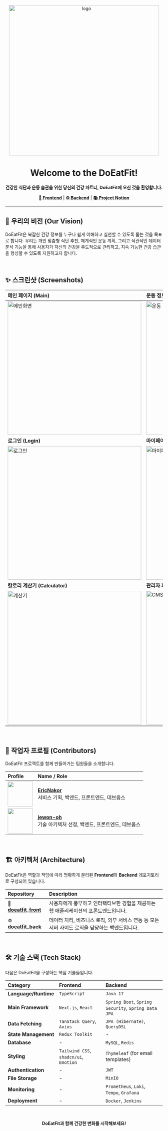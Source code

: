 <div align="center">
  <img width="480" height="480" alt="logo" src="https://github.com/user-attachments/assets/4ff9ff1f-58bf-4e93-8331-db269bfefec7" />
  <h1><strong>Welcome to the DoEatFit!</strong></h1>
  <p><strong>건강한 식단과 운동 습관을 위한 당신의 건강 파트너, DoEatFit에 오신 것을 환영합니다.</strong></p>
  <p>
    <a href="https://github.com/DoEatFit/doeatfit_front"><strong>🚀 Frontend</strong></a> |
    <a href="https://github.com/DoEatFit/doeatfit_back"><strong>⚙️ Backend</strong></a> |
    <a href="https://ericna.notion.site/DO-EAT-FIT-1cc3a79554444bef946773612f60bc4f"><strong>📚 Project Notion</strong></a>
  </p>
</div>

---

## 🌟 우리의 비전 (Our Vision)

DoEatFit은 복잡한 건강 정보를 누구나 쉽게 이해하고 실천할 수 있도록 돕는 것을 목표로 합니다. 우리는 개인 맞춤형 식단 추천, 체계적인 운동 계획, 그리고 직관적인 데이터 분석 기능을 통해 사용자가 자신의 건강을 주도적으로 관리하고, 지속 가능한 건강 습관을 형성할 수 있도록 지원하고자 합니다.

<br>

## ✨ 스크린샷 (Screenshots)

| 메인 페이지 (Main)                                   | 운동 정보 (Workouts)                                 |
| :--------------------------------------------------- | :--------------------------------------------------- |
| <img width="427" alt="메인화면" src="https://github.com/user-attachments/assets/391a311d-89c7-420b-8c05-5c12c237f7ae" /> | <img width="427" alt="운동" src="https://github.com/user-attachments/assets/82b14976-9d3b-4391-9539-5a56944e4bf7" /> |
| **로그인 (Login)** | **마이페이지 (My Page)** |
| <img width="427" alt="로그인" src="https://github.com/user-attachments/assets/848ef325-796d-4feb-88c4-07d23595ef29" />     | <img width="427" alt="마이페이지" src="https://github.com/user-attachments/assets/0636be6a-12cc-4663-9ecd-9712b55504cb" />         |
| **칼로리 계산기 (Calculator)** | **관리자 페이지 (Admin CMS)** |
| <img width="427" alt="계산기" src="https://github.com/user-attachments/assets/cbe2d2c3-767c-4b2d-8632-bb037731f769" /> | <img width="427" alt="CMS" src="https://github.com/user-attachments/assets/649909b7-6e77-4199-9623-f6cfd07ab288" /> |

<br>

## 👥 작업자 프로필 (Contributors)

DoEatFit 프로젝트를 함께 만들어가는 팀원들을 소개합니다.

| Profile                                                          | Name / Role                                                                   |
| :--------------------------------------------------------------- | :---------------------------------------------------------------------------- |
| <img src="https://github.com/EricNaKor.png" width="80">           | **[EricNakor](https://github.com/EricNaKor)**<br/>서비스 기획, 백엔드, 프론트엔드, 데브옵스 |
| <img src="https://github.com/jewon-oh.png" width="80">           | **[jewon-oh](https://github.com/jewon-oh)**<br/>기술 아키텍처 선정, 백엔드, 프론트엔드, 데브옵스 |

<br>

## 🏗️ 아키텍처 (Architecture)

DoEatFit은 역할과 책임에 따라 명확하게 분리된 **Frontend**와 **Backend** 레포지토리로 구성되어 있습니다.

| Repository                                                                  | Description                                                                                                                                |
| :-------------------------------------------------------------------------- | :----------------------------------------------------------------------------------------------------------------------------------------- |
| 🥑 **[doeatfit_front](https://github.com/DoEatFit/doeatfit_front)** | 사용자에게 풍부하고 인터랙티브한 경험을 제공하는 웹 애플리케이션의 프론트엔드입니다.                                                         |
| ⚙️ **[doeatfit_back](https://github.com/DoEatFit/doeatfit_back)** | 데이터 처리, 비즈니스 로직, 외부 서비스 연동 등 모든 서버 사이드 로직을 담당하는 백엔드입니다.                                             |

<br>

## 🛠️ 기술 스택 (Tech Stack)

다음은 DoEatFit을 구성하는 핵심 기술들입니다.

| Category             | Frontend                                                                       | Backend                                                                        |
| :------------------- | :----------------------------------------------------------------------------- | :----------------------------------------------------------------------------- |
| **Language/Runtime** | `TypeScript`                                                                   | `Java 17`                                                                      |
| **Main Framework** | `Next.js`, `React`                                                             | `Spring Boot`, `Spring Security`, `Spring Data JPA`                            |
| **Data Fetching** | `TanStack Query`, `Axios`                                                      | `JPA (Hibernate)`, `QueryDSL`                                                  |
| **State Management** | `Redux Toolkit`                                                                | -                                                                              |
| **Database** | -                                                                              | `MySQL`, `Redis`                                                               |
| **Styling** | `Tailwind CSS`, `shadcn/ui`, `Emotion`                                         | `Thymeleaf` (for email templates)                                              |
| **Authentication** | -                                                                              | `JWT`                                                                          |
| **File Storage** | -                                                                              | `MinIO`                                                                        |
| **Monitoring** | -                                                                              | `Prometheus`, `Loki`, `Tempo`, `Grafana`                                                       |
| **Deployment** | -                                                                | `Docker`, `Jenkins`                                                            |

<br>

<div align="center">
  <p><strong>DoEatFit과 함께 건강한 변화를 시작해보세요!</strong></p>
</div>
